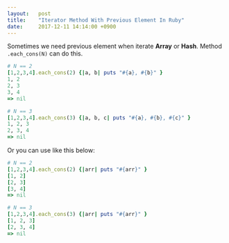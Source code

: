 ```yaml
---
layout:   post
title:    "Iterator Method With Previous Element In Ruby"
date:     2017-12-11 14:14:00 +0900
---
```

 
Sometimes we need previous element when iterate **Array** or **Hash**.
Method `.each_cons(N)` can do this.

```ruby
# N == 2
[1,2,3,4].each_cons(2) {|a, b| puts "#{a}, #{b}" }
1, 2
2, 3
3, 4
=> nil

# N == 3
[1,2,3,4].each_cons(3) {|a, b, c| puts "#{a}, #{b}, #{c}" }
1, 2, 3
2, 3, 4
=> nil
```

Or you can use like this below:

```ruby
# N == 2
[1,2,3,4].each_cons(2) {|arr| puts "#{arr}" }
[1, 2]
[2, 3]
[3, 4]
=> nil

# N == 3
[1,2,3,4].each_cons(3) {|arr| puts "#{arr}" }
[1, 2, 3]
[2, 3, 4]
=> nil
```
